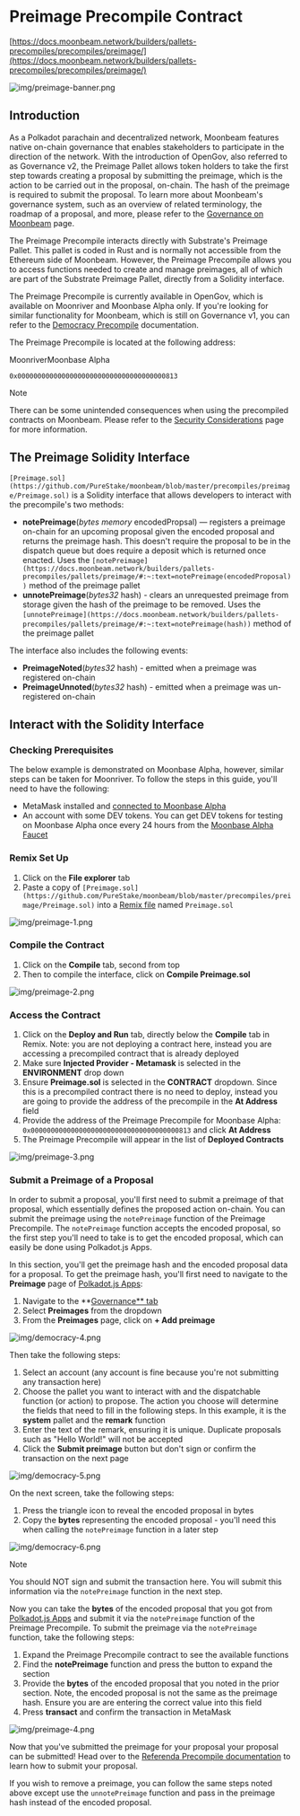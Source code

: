 # Preimage Precompile Contract

[https://docs.moonbeam.network/builders/pallets-precompiles/precompiles/preimage/](https://docs.moonbeam.network/builders/pallets-precompiles/precompiles/preimage/)

![img/preimage-banner.png](img/preimage-banner.png)

## Introduction

As a Polkadot parachain and decentralized network, Moonbeam features native on-chain governance that enables stakeholders to participate in the direction of the network. With the introduction of OpenGov, also referred to as Governance v2, the Preimage Pallet allows token holders to take the first step towards creating a proposal by submitting the preimage, which is the action to be carried out in the proposal, on-chain. The hash of the preimage is required to submit the proposal. To learn more about Moonbeam's governance system, such as an overview of related terminology, the roadmap of a proposal, and more, please refer to the [Governance on Moonbeam](https://docs.moonbeam.network/learn/features/governance) page.

The Preimage Precompile interacts directly with Substrate's Preimage Pallet. This pallet is coded in Rust and is normally not accessible from the Ethereum side of Moonbeam. However, the Preimage Precompile allows you to access functions needed to create and manage preimages, all of which are part of the Substrate Preimage Pallet, directly from a Solidity interface.

The Preimage Precompile is currently available in OpenGov, which is available on Moonriver and Moonbase Alpha only. If you're looking for similar functionality for Moonbeam, which is still on Governance v1, you can refer to the [Democracy Precompile](https://docs.moonbeam.network/builders/pallets-precompiles/precompiles/democracy) documentation.

The Preimage Precompile is located at the following address:

MoonriverMoonbase Alpha

```
0x0000000000000000000000000000000000000813

```

Note

There can be some unintended consequences when using the precompiled contracts on Moonbeam. Please refer to the [Security Considerations](https://docs.moonbeam.network/builders/get-started/eth-compare/security) page for more information.

## The Preimage Solidity Interface

`[Preimage.sol](https://github.com/PureStake/moonbeam/blob/master/precompiles/preimage/Preimage.sol)` is a Solidity interface that allows developers to interact with the precompile's two methods:

- **notePreimage**(*bytes memory* encodedPropsal) — registers a preimage on-chain for an upcoming proposal given the encoded proposal and returns the preimage hash. This doesn't require the proposal to be in the dispatch queue but does require a deposit which is returned once enacted. Uses the `[notePreimage](https://docs.moonbeam.network/builders/pallets-precompiles/pallets/preimage/#:~:text=notePreimage(encodedProposal))` method of the preimage pallet
- **unnotePreimage**(*bytes32* hash) - clears an unrequested preimage from storage given the hash of the preimage to be removed. Uses the `[unnotePreimage](https://docs.moonbeam.network/builders/pallets-precompiles/pallets/preimage/#:~:text=notePreimage(hash))` method of the preimage pallet

The interface also includes the following events:

- **PreimageNoted**(*bytes32* hash) - emitted when a preimage was registered on-chain
- **PreimageUnnoted**(*bytes32* hash) - emitted when a preimage was un-registered on-chain

## Interact with the Solidity Interface

### Checking Prerequisites

The below example is demonstrated on Moonbase Alpha, however, similar steps can be taken for Moonriver. To follow the steps in this guide, you'll need to have the following:

- MetaMask installed and [connected to Moonbase Alpha](https://docs.moonbeam.network/tokens/connect/metamask/)
- An account with some DEV tokens. You can get DEV tokens for testing on Moonbase Alpha once every 24 hours from the [Moonbase Alpha Faucet](https://faucet.moonbeam.network/)

### Remix Set Up

1. Click on the **File explorer** tab
2. Paste a copy of `[Preimage.sol](https://github.com/PureStake/moonbeam/blob/master/precompiles/preimage/Preimage.sol)` into a [Remix file](https://remix.ethereum.org/) named `Preimage.sol`

![img/preimage-1.png](img/preimage-1.png)

### Compile the Contract

1. Click on the **Compile** tab, second from top
2. Then to compile the interface, click on **Compile Preimage.sol**

![img/preimage-2.png](img/preimage-2.png)

### Access the Contract

1. Click on the **Deploy and Run** tab, directly below the **Compile** tab in Remix. Note: you are not deploying a contract here, instead you are accessing a precompiled contract that is already deployed
2. Make sure **Injected Provider - Metamask** is selected in the **ENVIRONMENT** drop down
3. Ensure **Preimage.sol** is selected in the **CONTRACT** dropdown. Since this is a precompiled contract there is no need to deploy, instead you are going to provide the address of the precompile in the **At Address** field
4. Provide the address of the Preimage Precompile for Moonbase Alpha: `0x0000000000000000000000000000000000000813` and click **At Address**
5. The Preimage Precompile will appear in the list of **Deployed Contracts**

![img/preimage-3.png](img/preimage-3.png)

### Submit a Preimage of a Proposal

In order to submit a proposal, you'll first need to submit a preimage of that proposal, which essentially defines the proposed action on-chain. You can submit the preimage using the `notePreimage` function of the Preimage Precompile. The `notePreimage` function accepts the encoded proposal, so the first step you'll need to take is to get the encoded proposal, which can easily be done using Polkadot.js Apps.

In this section, you'll get the preimage hash and the encoded proposal data for a proposal. To get the preimage hash, you'll first need to navigate to the **Preimage** page of [Polkadot.js Apps](https://polkadot.js.org/apps/?rpc=wss://wss.api.moonbase.moonbeam.network%2Fpublic-ws#):

1. Navigate to the **[Governance** tab](https://polkadot.js.org/apps/?rpc=wss://wss.api.moonbase.moonbeam.network%2Fpublic-ws#/democracy)
2. Select **Preimages** from the dropdown
3. From the **Preimages** page, click on **+ Add preimage**

![img/democracy-4.png](img/democracy-4.png)

Then take the following steps:

1. Select an account (any account is fine because you're not submitting any transaction here)
2. Choose the pallet you want to interact with and the dispatchable function (or action) to propose. The action you choose will determine the fields that need to fill in the following steps. In this example, it is the **system** pallet and the **remark** function
3. Enter the text of the remark, ensuring it is unique. Duplicate proposals such as "Hello World!" will not be accepted
4. Click the **Submit preimage** button but don't sign or confirm the transaction on the next page

![img/democracy-5.png](img/democracy-5.png)

On the next screen, take the following steps:

1. Press the triangle icon to reveal the encoded proposal in bytes
2. Copy the **bytes** representing the encoded proposal - you'll need this when calling the `notePreimage` function in a later step

![img/democracy-6.png](img/democracy-6.png)

Note

You should NOT sign and submit the transaction here. You will submit this information via the `notePreimage` function in the next step.

Now you can take the **bytes** of the encoded proposal that you got from [Polkadot.js Apps](https://polkadot.js.org/apps/?rpc=wss://wss.api.moonbase.moonbeam.network%2Fpublic-ws#/democracy) and submit it via the `notePreimage` function of the Preimage Precompile. To submit the preimage via the `notePreimage` function, take the following steps:

1. Expand the Preimage Precompile contract to see the available functions
2. Find the **notePreimage** function and press the button to expand the section
3. Provide the **bytes** of the encoded proposal that you noted in the prior section. Note, the encoded proposal is not the same as the preimage hash. Ensure you are are entering the correct value into this field
4. Press **transact** and confirm the transaction in MetaMask

![img/preimage-4.png](img/preimage-4.png)

Now that you've submitted the preimage for your proposal your proposal can be submitted! Head over to the [Referenda Precompile documentation](https://docs.moonbeam.network/builders/pallets-precompiles/precompiles/referenda) to learn how to submit your proposal.

If you wish to remove a preimage, you can follow the same steps noted above except use the `unnotePreimage` function and pass in the preimage hash instead of the encoded proposal.